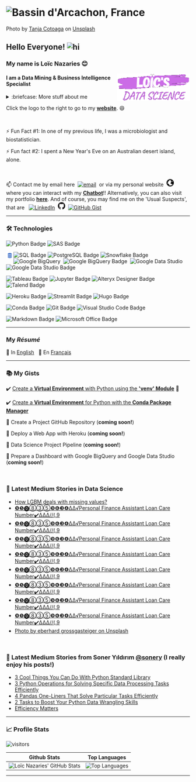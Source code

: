# ![Bassin d'Arcachon, France](https://raw.githubusercontent.com/loic-nazaries/loic-nazaries/main/images/arcachon.jpg "Bassin d'Arcachon, France")

Photo by <a href="https://unsplash.com/@tarafuco?utm_source=unsplash&utm_medium=referral&utm_content=creditCopyText">Tanja Cotoaga</a> on <a href="https://unsplash.com/s/photos/arcachon?utm_source=unsplash&utm_medium=referral&utm_content=creditCopyText">Unsplash</a>

## Hello Everyone! <img alt="hi" width="26" src="https://user-images.githubusercontent.com/1303154/88677602-1635ba80-d120-11ea-84d8-d263ba5fc3c0.gif" />

### My name is Loïc Nazaries :blush:

[<img alt="Loïc's Data Science Logo" align="right" width="200" src="https://raw.githubusercontent.com/loic-nazaries/loic-nazaries/main/images/logo-dark.png" />][website]

#### I am a **Data Mining** & **Business Intelligence** Specialist

<details>
  <summary>
    :briefcase: More stuff about me
  </summary>

> I am a **Data Specialist** with over 10 years of experience in the fields of biostatistics, data exploration (**Data Mining**) and **Machine Learning**. I am passionate about the whole **data life cycle**, from modelling a database to its use in the field of **Business Intelligence** through the creation of simple and impactful visuals such as **dashboards**. Thus, **exploratory data analysis** has the potential to strengthen a faster and more clever decision-making process.

</details>

Click the logo to the right to go to my [**website**](https://loicnazaries.com "Website"). :smile:

&nbsp;

⚡ Fun Fact #1: In one of my previous life, I was a microbiologist and biostatistician.

⚡ Fun fact #2: I spent a New Year's Eve on an Australian desert island, alone.

&nbsp;

:mailbox: Contact me by email here&nbsp;
[![email](https://img.shields.io/badge/-loicnazaries.datascience-red?style=plastic&labelColor=red&logo=gmail&logoColor=white)][email]&nbsp;
or via my personal website&nbsp;
[<img alt="Loïc's Data Science" width="20" src="https://raw.githubusercontent.com/iconic/open-iconic/master/svg/globe.svg" />][contact_website]&nbsp;
where you can interact with my <u>**Chatbot**</u>!!
Alternatively, you can also visit my portfolio [**here**](https://loic-nazaries.github.io/loic-nazaries-portfolio "Loïc Nazaries’ Data Science Portfolio").
And of course, you may find me on the 'Usual Suspects', that are &nbsp;
[<img alt="LinkedIn" width="20" src="https://i.imgur.com/OQUXwNp.jpeg" />][linkedin]&nbsp;
[<img alt="GitHub" width="20" src="https://raw.githubusercontent.com/github/explore/78df643247d429f6cc873026c0622819ad797942/topics/github/github.png" />][github]&nbsp;
[<img alt="GitHub Gist" width="60" src="https://img.shields.io/badge/-Gist-black?style=plastic&labelColor=black&logo=github&logoColor=white" />][github_gist]

---

### :hammer_and_wrench: Technologies

<!-- TODO: Make technologies links takes you to repositories or tutorials -->

![Python Badge](https://img.shields.io/badge/-python-yellow?style=for-the-badge&labelColor=blue&logo=python&logoColor=white)
![SAS Badge](https://img.shields.io/badge/-sas-blue?style=for-the-badge&labelColor=black&logo=sas&logoColor=blue)

<img alt="SQL" align="left" width="20" src="https://raw.githubusercontent.com/github/explore/80688e429a7d4ef2fca1e82350fe8e3517d3494d/topics/sql/sql.png" />![SQL Badge](https://img.shields.io/badge/-sql-blue?style=for-the-badge)
![PostgreSQL Badge](https://img.shields.io/badge/-postgresql-blue?style=for-the-badge&labelColor=white&logo=postgresql&logoColor=blue)
![Snowflake Badge](https://img.shields.io/badge/-snowflake-66ccf4?style=for-the-badge&labelColor=white&logo=snowflake&logoColor=66ccf4)
&nbsp;<img alt="Google BigQuery" width="20" src="https://cdn.worldvectorlogo.com/logos/google-bigquery-logo-1.svg" />&nbsp;&nbsp;![Google BigQuery Badge](https://img.shields.io/badge/-google_bigquery-blue?style=for-the-badge&labelColor=blue&logo=google-big-query&logoColor=blue)
&nbsp;<img alt="Google Data Studio" width="20" src="https://cdn.worldvectorlogo.com/logos/google-data-studio.svg" />&nbsp;&nbsp;![Google Data Studio Badge](https://img.shields.io/badge/-google_data_studio-blue?style=for-the-badge&labelColor=red&logo=google-data-studio&logoColor=red)

![Tableau Badge](https://img.shields.io/badge/-tableau-grey?style=for-the-badge&labelColor=white&logo=tableau&logoColor=grey)
![Jupyter Badge](https://img.shields.io/badge/-jupyter-orange?style=for-the-badge&labelColor=white&logo=jupyter&logoColor=orange)
![Alteryx Designer Badge](https://img.shields.io/badge/-alteryx_designer-69aeea?style=for-the-badge&labelColor=black&logo=altery-designerx&logoColor=69aeea)
![Talend Badge](https://img.shields.io/badge/-talend-blue?style=for-the-badge&labelColor=black&logo=talend&logoColor=green)

![Heroku Badge](https://img.shields.io/badge/-heroku-purple?style=for-the-badge&labelColor=white&logo=heroku&logoColor=purple)
![Streamlit Badge](https://img.shields.io/badge/-streamlit-red?style=for-the-badge&labelColor=white&logo=streamlit&logoColor=red)
![Hugo Badge](https://img.shields.io/badge/-hugo-violet?style=for-the-badge&labelColor=black&logo=hugo&logoColor=violet)

![Conda Badge](https://img.shields.io/badge/-conda-green?style=for-the-badge&labelColor=black&logo=anaconda&logoColor=green)
![Git Badge](https://img.shields.io/badge/-git-red?style=for-the-badge&labelColor=black&logo=git&logoColor=red)
![Visual Studio Code Badge](https://img.shields.io/badge/-visual_studio_code-blue?style=for-the-badge&labelColor=white&logo=visual-studio-code&logoColor=blue)

![Markdown Badge](https://img.shields.io/badge/-markdown-black?style=for-the-badge&labelColor=white&logo=markdown&logoColor=black)
![Microsoft Office Badge](https://img.shields.io/badge/-microsoft_office-red?style=for-the-badge&labelColor=white&logo=microsoft-office&logoColor=red)

<!-- <img alt="Visual Studio Code" align="left" width="26" src="https://raw.githubusercontent.com/github/explore/80688e429a7d4ef2fca1e82350fe8e3517d3494d/topics/visual-studio-code/visual-studio-code.png" />
<img alt="Tableau" align="left" width="26" src="https://cdn.worldvectorlogo.com/logos/tableau-software.svg" />
<img alt="Google" align="left" width="26" src="https://cdn.jsdelivr.net/npm/simple-icons@v3/icons/google.svg" />
&nbsp; -->

---

### My *Résumé*

:paperclip: In [English](https://raw.githubusercontent.com/loic-nazaries/loic-nazaries/main/CV/CV_Nazaries.L_consultant_data_eng.pdf "English CV")
&nbsp;
:paperclip: En [Français](https://raw.githubusercontent.com/loic-nazaries/loic-nazaries/main/CV/CV_Nazaries.L_consultant_data_fr.pdf "CV en français")

---

### :books: My Gists

:heavy_check_mark: [Create a **Virtual Environment** with Python using the **'venv' Module**](https://gist.github.com/loic-nazaries/c25ce9f7b01b107573796b026522a3ad) :snake:

:heavy_check_mark: [Create a **Virtual Environment** for Python with the **Conda Package Manager**](https://gist.github.com/loic-nazaries/b18a908473935243fc23586f35d4bacc)

:red_circle: Create a Project GitHub Repository (**coming soon!**)

:red_circle: Deploy a Web App with Heroku (**coming soon!**)

:red_circle: Data Science Project Pipeline (**coming soon!**)

:red_circle: Prepare a Dashboard with Google BigQuery and Google Data Studio (**coming soon!**)

&nbsp;

### :newspaper: Latest Medium Stories in **Data Science**

<!-- MEDIUM-STORY-LIST:START -->
- [How LGBM deals with missing values?](https://medium.com/@andrywmarques/how-lgbm-deals-with-missing-values-bd361636357f?source=rss------data_science-5)
- [❾❺⓿⑧③⑤❾❻❸❹∆∆√Personal Finance Assistant Loan  Care  Number✔️∆∆∆//&lpar;.9](https://medium.com/@vmvdbfbynv/%E2%9D%BE%E2%9D%BA%E2%93%BF%E2%91%A7%E2%91%A2%E2%91%A4%E2%9D%BE%E2%9D%BB%E2%9D%B8%E2%9D%B9-personal-finance-assistant-loan-care-number-%EF%B8%8F-9-980165698a1a?source=rss------data_science-5)
- [❾❺⓿⑧③⑤❾❻❸❹∆∆√Personal Finance Assistant Loan  Care  Number✔️∆∆∆//&lpar;.9](https://medium.com/@vmvdbfbynv/%E2%9D%BE%E2%9D%BA%E2%93%BF%E2%91%A7%E2%91%A2%E2%91%A4%E2%9D%BE%E2%9D%BB%E2%9D%B8%E2%9D%B9-personal-finance-assistant-loan-care-number-%EF%B8%8F-9-54af2ad35789?source=rss------data_science-5)
- [❾❺⓿⑧③⑤❾❻❸❹∆∆√Personal Finance Assistant Loan  Care  Number✔️∆∆∆//&lpar;.9](https://medium.com/@vmvdbfbynv/%E2%9D%BE%E2%9D%BA%E2%93%BF%E2%91%A7%E2%91%A2%E2%91%A4%E2%9D%BE%E2%9D%BB%E2%9D%B8%E2%9D%B9-personal-finance-assistant-loan-care-number-%EF%B8%8F-9-4284298f0995?source=rss------data_science-5)
- [❾❺⓿⑧③⑤❾❻❸❹∆∆√Personal Finance Assistant Loan  Care  Number✔️∆∆∆//&lpar;.9](https://medium.com/@vmvdbfbynv/%E2%9D%BE%E2%9D%BA%E2%93%BF%E2%91%A7%E2%91%A2%E2%91%A4%E2%9D%BE%E2%9D%BB%E2%9D%B8%E2%9D%B9-personal-finance-assistant-loan-care-number-%EF%B8%8F-9-d2143c47c957?source=rss------data_science-5)
- [❾❺⓿⑧③⑤❾❻❸❹∆∆√Personal Finance Assistant Loan  Care  Number✔️∆∆∆//&lpar;.9](https://medium.com/@vmvdbfbynv/%E2%9D%BE%E2%9D%BA%E2%93%BF%E2%91%A7%E2%91%A2%E2%91%A4%E2%9D%BE%E2%9D%BB%E2%9D%B8%E2%9D%B9-personal-finance-assistant-loan-care-number-%EF%B8%8F-9-6f6564acccc4?source=rss------data_science-5)
- [❾❺⓿⑧③⑤❾❻❸❹∆∆√Personal Finance Assistant Loan  Care  Number✔️∆∆∆//&lpar;.9](https://medium.com/@vmvdbfbynv/%E2%9D%BE%E2%9D%BA%E2%93%BF%E2%91%A7%E2%91%A2%E2%91%A4%E2%9D%BE%E2%9D%BB%E2%9D%B8%E2%9D%B9-personal-finance-assistant-loan-care-number-%EF%B8%8F-9-4a86c90f813d?source=rss------data_science-5)
- [❾❺⓿⑧③⑤❾❻❸❹∆∆√Personal Finance Assistant Loan  Care  Number✔️∆∆∆//&lpar;.9](https://medium.com/@vmvdbfbynv/%E2%9D%BE%E2%9D%BA%E2%93%BF%E2%91%A7%E2%91%A2%E2%91%A4%E2%9D%BE%E2%9D%BB%E2%9D%B8%E2%9D%B9-personal-finance-assistant-loan-care-number-%EF%B8%8F-9-2d51a7c35aec?source=rss------data_science-5)
- [❾❺⓿⑧③⑤❾❻❸❹∆∆√Personal Finance Assistant Loan  Care  Number✔️∆∆∆//&lpar;.9](https://medium.com/@vmvdbfbynv/%E2%9D%BE%E2%9D%BA%E2%93%BF%E2%91%A7%E2%91%A2%E2%91%A4%E2%9D%BE%E2%9D%BB%E2%9D%B8%E2%9D%B9-personal-finance-assistant-loan-care-number-%EF%B8%8F-9-e2623635144f?source=rss------data_science-5)
- [Photo by eberhard  grossgasteiger on Unsplash](https://medium.com/@vmvdbfbynv/photo-by-eberhard-grossgasteiger-on-unsplash-85d839df9cbd?source=rss------data_science-5)
<!-- MEDIUM-STORY-LIST:END -->

&nbsp;

### :newspaper: Latest Medium Stories from **Soner Yıldırım** [@sonery](https://sonery.medium.com) (I really enjoy his posts!)

<!-- MEDIUM-STORY-LIST-SONERY:START -->
- [3 Cool Things You Can Do With Python Standard Library](https://sonery.medium.com/3-cool-things-you-can-do-with-python-standard-library-35f773019497?source=rss-2cf6b549448------2)
- [3 Python Operations for Solving Specific Data Processing Tasks Efficiently](https://towardsdatascience.com/3-python-operations-for-solving-specific-data-processing-tasks-efficiently-551c8ed41c02?source=rss-2cf6b549448------2)
- [4 Pandas One-Liners That Solve Particular Tasks Efficiently](https://towardsdatascience.com/4-pandas-one-liners-that-surprised-me-in-a-good-way-b67955211f81?source=rss-2cf6b549448------2)
- [2 Tasks to Boost Your Python Data Wrangling Skills](https://towardsdatascience.com/2-tasks-to-boost-your-python-data-wrangling-skills-3daf6c1c0528?source=rss-2cf6b549448------2)
- [Efficiency Matters](https://sonery.medium.com/efficiency-matters-5e35b482a858?source=rss-2cf6b549448------2)
<!-- MEDIUM-STORY-LIST-SONERY:END -->

---

### :chart_with_upwards_trend: Profile Stats

![visitors](https://visitor-badge.glitch.me/badge?page_id=loic-nazaries.loic-nazaries)

| Github Stats                                                                                                                                                        | Top Languages                                                                                                                                                                                                                                                            |
| ------------------------------------------------------------------------------------------------------------------------------------------------------------------- | ------------------------------------------------------------------------------------------------------------------------------------------------------------------------------------------------------------------------------------------------------------------------ |
| ![Loïc Nazaries' GitHub Stats](https://github-readme-stats.vercel.app/api?username=loic-nazaries&count_private=true&theme=dracula&show_icons=true&hide_title=false) | ![Top Languages](https://github-readme-stats.vercel.app/api/top-langs/?username=loic-nazaries&exclude_repo=starter_repo,streamlit_heroku_example,awesome-markdown,jupyterlab-git,binder_test,my-first-binder,ipenywis,github-readme-stats&langs_count=10&layout=compact) |

---

<!-- links to social media accounts -->
[website]: https://www.loicnazaries.com "Loïc's Data Science"
[email]: mailto:loicnazaries.datascience@gmail.com "Google Mail"
[contact_website]: https://www.loicnazaries.com/#contact "Contact Me"
[linkedin]: https://www.linkedin.com/in/loic-nazaries "LinkedIn"
[github]: https://github.com/loic-nazaries "GitHub"
[github_gist]: https://gist.github.com/loic-nazaries "GitHub Gist"
